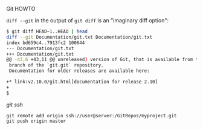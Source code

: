 Git HOWTO

`diff --git` in the output of `git diff` is an "imaginary diff option":
```sh
$ git diff HEAD~1..HEAD | head
diff --git Documentation/git.txt Documentation/git.txt
index bd659c4..7913fc2 100644
--- Documentation/git.txt
+++ Documentation/git.txt
@@ -43,6 +43,11 @@ unreleased) version of Git, that is available from the 'master'
 branch of the `git.git` repository.
 Documentation for older releases are available here:

+* link:v2.10.0/git.html[documentation for release 2.10]
+
$
```

*git ssh*

```shell
git remote add origin ssh://user@server:/GitRepos/myproject.git
git push origin master
```
